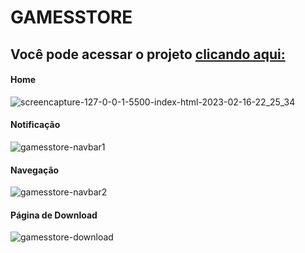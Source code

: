 # GAMESSTORE
## Você pode acessar o projeto <a href="https://gamesstore9.netlify.app/" target="_blank">clicando aqui:</a>

#### Home
![screencapture-127-0-0-1-5500-index-html-2023-02-16-22_25_34](https://user-images.githubusercontent.com/73480168/219526541-1e66b55e-ae8b-4ca5-83ac-e0172775209e.png)
#### Notificação
![gamesstore-navbar1](https://user-images.githubusercontent.com/73480168/219682962-ea99f157-4d8c-4cc5-9ce6-7d7c35ccfc57.png)
#### Navegação
![gamesstore-navbar2](https://user-images.githubusercontent.com/73480168/219682955-0c5c96a2-9a8f-4893-af1d-ba4ddd6f0ac5.png)
#### Página de Download
![gamesstore-download](https://user-images.githubusercontent.com/73480168/219682949-ec2ceb07-8d86-4832-b68c-12ac357d651b.png)


